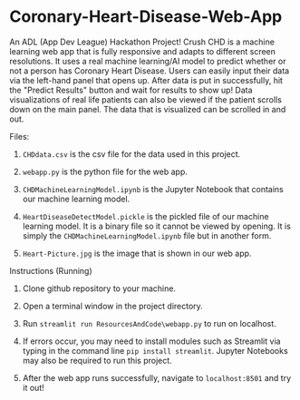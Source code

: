 # Coronary-Heart-Disease-Web-App
An ADL (App Dev League) Hackathon Project! Crush CHD is a machine learning web app that is fully responsive and adapts to different screen resolutions. It uses a real machine learning/AI model to predict whether or not a person has Coronary Heart Disease. Users can easily input their data via the left-hand panel that opens up. After data is put in successfully, hit the "Predict Results" button and wait for results to show up! Data visualizations of real life patients can also be viewed if the patient scrolls down on the main panel. The data that is visualized can be scrolled in and out.  

Files: 
1. ```CHDdata.csv``` is the csv file for the data used in this project. 

2. ```webapp.py``` is the python file for the web app.

3. ```CHDMachineLearningModel.ipynb``` is the Jupyter Notebook that contains our machine learning model. 

4. ```HeartDiseaseDetectModel.pickle``` is the pickled file of our machine learning model. It is a binary file so it cannot be viewed by opening. It is simply the ```CHDMachineLearningModel.ipynb``` file but in another form. 

5. ```Heart-Picture.jpg``` is the image that is shown in our web app. 

Instructions (Running)

1. Clone github repository to your machine. 

2. Open a terminal window in the project directory.

3. Run ```streamlit run ResourcesAndCode\webapp.py``` to run on localhost. 

4. If errors occur, you may need to install modules such as Streamlit via typing in the command line ```pip install streamlit```. Jupyter Notebooks may also be required to run     this project. 

5. After the web app runs successfully, navigate to ```localhost:8501``` and try it out!
